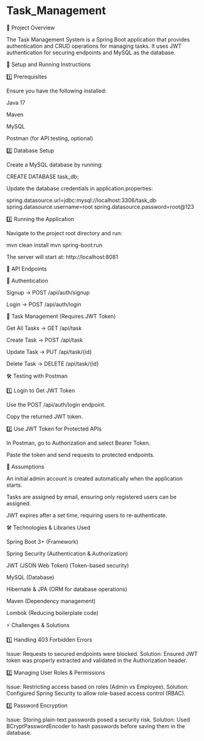 # Task_Management
📌 Project Overview

The Task Management System is a Spring Boot application that provides authentication and CRUD operations for managing tasks. It uses JWT authentication for securing endpoints and MySQL as the database.

🚀 Setup and Running Instructions

1️⃣ Prerequisites

Ensure you have the following installed:

Java 17

Maven

MySQL

Postman (for API testing, optional)

2️⃣ Database Setup

Create a MySQL database by running:

CREATE DATABASE task_db;

Update the database credentials in application.properties:

spring.datasource.url=jdbc:mysql://localhost:3306/task_db spring.datasource.username=root spring.datasource.password=root@123

3️⃣ Running the Application

Navigate to the project root directory and run:

mvn clean install mvn spring-boot:run

The server will start at: http://localhost:8081

📌 API Endpoints

🔹 Authentication

Signup → POST /api/auth/signup

Login → POST /api/auth/login

🔹 Task Management (Requires JWT Token)

Get All Tasks → GET /api/task

Create Task → POST /api/task

Update Task → PUT /api/task/{id}

Delete Task → DELETE /api/task/{id}

🛠️ Testing with Postman

1️⃣ Login to Get JWT Token

Use the POST /api/auth/login endpoint.

Copy the returned JWT token.

2️⃣ Use JWT Token for Protected APIs

In Postman, go to Authorization and select Bearer Token.

Paste the token and send requests to protected endpoints.

📝 Assumptions

An initial admin account is created automatically when the application starts.

Tasks are assigned by email, ensuring only registered users can be assigned.

JWT expires after a set time, requiring users to re-authenticate.

🛠️ Technologies & Libraries Used

Spring Boot 3+ (Framework)

Spring Security (Authentication & Authorization)

JWT (JSON Web Token) (Token-based security)

MySQL (Database)

Hibernate & JPA (ORM for database operations)

Maven (Dependency management)

Lombok (Reducing boilerplate code)

⚡ Challenges & Solutions

1️⃣ Handling 403 Forbidden Errors

Issue: Requests to secured endpoints were blocked. Solution: Ensured JWT token was properly extracted and validated in the Authorization header.

2️⃣ Managing User Roles & Permissions

Issue: Restricting access based on roles (Admin vs Employee). Solution: Configured Spring Security to allow role-based access control (RBAC).

3️⃣ Password Encryption

Issue: Storing plain-text passwords posed a security risk. Solution: Used BCryptPasswordEncoder to hash passwords before saving them in the database.
